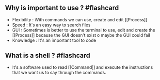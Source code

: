 
## Why is important to use ? #flashcard 

- Flexibility : With commands we can use, create and edit [[Process]]
- Speed : It's an easy way to search files 
- GUI : Sometimes is better to use the terminal to use, edit and create the [[Process]] because the GUI doesn't exist o maybe the GUI could fail
- Knowledge : It's an important tool to code
<!--ID: 1689471740903-->


## What is a shell ? #flashcard 
- It's a software used to read [[Command]] and execute the instructions that we want us to say through the commands. 
<!--ID: 1689471740907-->
